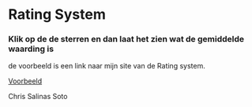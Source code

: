 # Rating System
### Klik op de de sterren en dan laat het zien wat de gemiddelde waarding is

de voorbeeld is een link naar mijn site van de Rating system.

[Voorbeeld](http://18510.hosts.ma-cloud.nl/School/periode3/FOP/rating/index.html)

Chris Salinas Soto